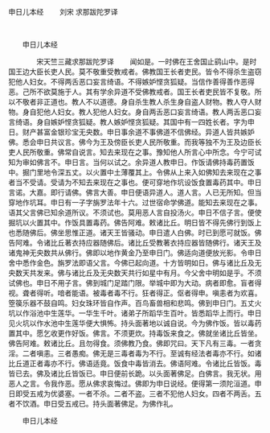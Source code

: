   申日儿本经
                        　　刘宋 求那跋陀罗译

                        
        　      


　　申日儿本经

　　　　宋天竺三藏求那跋陀罗译
　　闻如是。一时佛在王舍国止鹞山中。是时国王边大臣长吏人民。莫不敬重受教戒者。佛教国王长者吏民。皆令不得杀生盗窃犯他人妇女。不得两舌恶口妄言绮语。不得嫉妒悭贪狐疑。当信作善得善作恶得恶。己所不欲莫施于人。其有学余异道不受佛教戒者。国王长者吏民皆不复敬。所以不敬者非正道也。教人不以道德。身自杀生教人杀生身自盗人财物。教人夺人财物。身自犯他人妇女。教人犯他人妇女。身自两舌恶口妄言绮语。教人两舌恶口妄言绮语。身自嫉妒悭贪狐疑。教人嫉妒悭贪狐疑。其国中有一四姓长者。字为申日。财产甚富金银珍宝无央数。申日事余道不事佛道不信佛经。异道人皆共嫉妒佛。悉会申日共议言。佛今为王及傍臣长吏人民所敬重。而我等独不为王及边臣长吏人民所敬重。佛常自说言。知去来现在之事。豫知他人所言心中所念。今宁可试知为审如佛言不。申日言。当何以试之。余异道人教申日。作饭请佛持毒药置饭中。掘门里地令深五丈。以火置中土薄覆其上。令佛从上来入如佛知去来现在之事者当不受请。受请为不知去来现在之事也。便可穿地作坑设饭食置毒药其中。申日言诺。大嘉。即行请佛。佛言大善。申日便语异道人。道人言。人已无所知。但当穿地作坑耳。申日有一子字旃罗法年十六。过世宿命学佛道。能知去来现在之事。语其父言佛已知余道所议。不须试也。莫用恶人言自投汤火。申日不信子言。便使掘坑以火置其中。作饭具置毒药。佛告阿难。敕诸比丘。明日皆不得先佛行到饭上也悉随佛后。佛坐思惟正道。诸天王皆骚动。申日遣人白佛。时已到愿可就饭。佛告阿难。令诸比丘著衣持应器随佛后。诸比丘受教著衣持应器皆随佛行。诸天王及诸鬼神无央数共从佛行。佛即以地作黄金乃至申日门。佛适向道便放光影。令申日舍中悉作金色。旃罗法即语父言。今佛已起向道。十方皆明如日。佛与诸比丘及无央数天共发来。佛与诸比丘及无央数天共行如星中有月。今父舍中明如是乎。不须试佛也。申日不用子言。佛到城门足踏门限。举城中即为大动。病者即愈。盲者得视。聋者得听。喑者能语。被毒者毒不行。狂者得正。伛者得申。嗔恚者为欢喜。箜篌乐器不鼓自鸣。妇女珠环皆自作声。百鸟畜兽相和悲鸣。佛到申日门。五丈火坑以作浴池中生莲华。一华生千叶。诸弟子所蹈华生百叶。皆悉蹈华上而行。申日见火坑以作水池中生莲华便大惧怖。持头面著地以诚自说。今为佛作饭。皆以毒药置其中。愿乞收更作好饭。佛言。不须更炊。持毒饭来食之。佛就坐诸比丘皆坐。佛告阿难。敕诸比丘。且勿得食。须佛教乃食。佛即咒曰。天下凡有三毒。一者贪淫。二者嗔恚。三者愚痴。佛无是三毒者毒为不行。至诚有经法者毒亦不行。如诸比丘道正者毒亦不行。佛语适竟。饭食中毒皆消去。佛语阿难。令诸比丘皆饭。毒皆已去。佛及诸比丘皆饭已。申日便前长跪。以头面著佛足。白佛言。我无状。用恶人之言。令我作恶。愿从佛求哀悔过。佛即为申日说经。便得第一须陀洹道。申日即受五戒为优婆塞。一者不杀。二者不盗。三者不犯他人妇女。四者不两舌。五者不饮酒。申日受五戒已。持头面著佛足。为佛作礼。

　　申日儿本经


